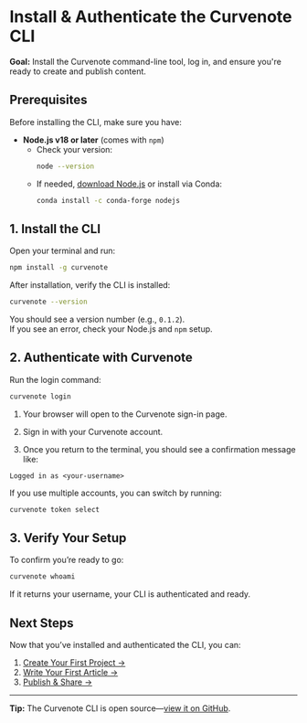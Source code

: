 
# Install & Authenticate the Curvenote CLI

**Goal:** Install the Curvenote command-line tool, log in, and ensure you're ready to create and publish content.  



## Prerequisites

Before installing the CLI, make sure you have:

- **Node.js v18 or later** (comes with `npm`)
  - Check your version:
    ```bash
    node --version
    ```
  - If needed, [download Node.js](https://nodejs.org/) or install via Conda:
    ```bash
    conda install -c conda-forge nodejs
    ```



## 1. Install the CLI

Open your terminal and run:

```bash
npm install -g curvenote

```
After installation, verify the CLI is installed:
```bash
curvenote --version
```
You should see a version number (e.g., `0.1.2`).  
If you see an error, check your Node.js and `npm` setup.

## 2. Authenticate with Curvenote
Run the login command:
```bash
curvenote login
```
1. Your browser will open to the Curvenote sign-in page.

2. Sign in with your Curvenote account.

3. Once you return to the terminal, you should see a confirmation message like:
```
Logged in as <your-username>
```

If you use multiple accounts, you can switch by running:
```bash
curvenote token select
```
## 3. Verify Your Setup
To confirm you’re ready to go:
```bash
curvenote whoami
```

If it returns your username, your CLI is authenticated and ready.


## Next Steps

Now that you’ve installed and authenticated the CLI, you can:

1. [Create Your First Project →](../getting-started/organize-content.md)  
2. [Write Your First Article →](../how-to/create-article-cli.md)  
3. [Publish & Share →](../how-to/publish-article.md)

---

**Tip:** The Curvenote CLI is open source—[view it on GitHub](https://github.com/curvenote/curvenote).
